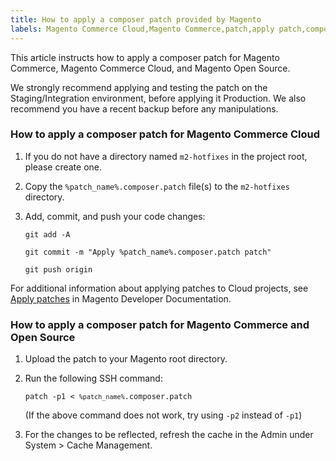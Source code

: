 ```yaml
---
title: How to apply a composer patch provided by Magento
labels: Magento Commerce Cloud,Magento Commerce,patch,apply patch,composer,git,how to
---
```


This article instructs how to apply a composer patch for Magento Commerce, Magento Commerce Cloud, and Magento Open Source.

<p class="warning">We strongly recommend applying and testing the patch on the Staging/Integration environment, before applying it Production. We also recommend you have a recent backup before any manipulations.</p>

<h3 id="cloud">How to apply a composer patch for Magento Commerce Cloud</h3>

1. If you do not have a directory named `` m2-hotfixes `` in the project root, please create one.
1. Copy the `` %patch_name%.composer.patch `` file(s) to the `` m2-hotfixes `` directory.
1. Add, commit, and push your code changes:
    
    
    
    <pre><code class="language-git">git add -A </code></pre>
    
    
    
    <pre><code class="language-git">git commit -m "Apply %patch_name%.composer.patch patch"</code></pre>
    
    
    
    <pre><code class="language-git">git push origin</code></pre>
    
    

For additional information about applying patches to Cloud projects, see [Apply patches](https://devdocs.magento.com/cloud/project/project-patch.html) in Magento Developer Documentation.

<h3 id="commerce">How to apply a composer patch for Magento Commerce and Open Source</h3>

1. Upload the patch to your Magento root directory.
1. Run the following SSH command:
    
    <pre><code class="language-git">patch -p1 &lt; <code>%patch_name%</code>.composer.patch</code></pre>
    
    (If the above command does not work, try using `` -p2 `` instead of `` -p1 ``)
1. For the changes to be reflected, refresh the cache in the Admin under System > Cache Management.
